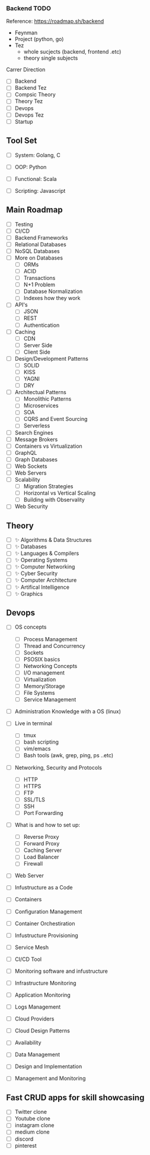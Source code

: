 ### Backend TODO

Reference: https://roadmap.sh/backend

- Feynman
- Project (python, go)
- Tez 
  - whole sucjects (backend, frontend .etc)
  - theory single subjects 

Carrer Direction
- [ ] Backend
- [ ] Backend Tez
- [ ] Compsic Theory
- [ ] Theory Tez
- [ ] Devops
- [ ] Devops Tez
- [ ] Startup

## Tool Set

- [ ] System: Golang, C
- [ ] OOP: Python
- [ ] Functional: Scala
- [ ] Scripting: Javascript


## Main Roadmap

- [ ] Testing
- [ ] CI/CD
- [ ] Backend Frameworks
- [ ] Relational Databases
- [ ] NoSQL Databases
- [ ] More on Databases
  - [ ] ORMs
  - [ ] ACID
  - [ ] Transactions
  - [ ] N+1 Problem
  - [ ] Database Normalization
  - [ ] Indexes how they work
- [ ] API's
  - [ ] JSON 
  - [ ] REST
  - [ ] Authentication
- [ ] Caching
  - [ ] CDN
  - [ ] Server Side
  - [ ] Client Side
- [ ] Design/Development Patterns
  - [ ] SOLID
  - [ ] KISS
  - [ ] YAGNI
  - [ ] DRY
- [ ] Architectual Patterns
  - [ ] Monolithic Patterns
  - [ ] Microservices
  - [ ] SOA
  - [ ] CQRS and Event Sourcing 
  - [ ] Serverless
- [ ] Search Engines
- [ ] Message Brokers
- [ ] Containers vs Virtualization
- [ ] GraphQL
- [ ] Graph Databases
- [ ] Web Sockets
- [ ] Web Servers
- [ ] Scalability
  - [ ] Migration Strategies
  - [ ] Horizontal vs Vertical Scaling
  - [ ] Building with Observality
- [ ] Web Security

## Theory

- [ ] ✨ Algorithms & Data Structures
- [ ] ✨ Databases
- [ ] ✨ Languages & Compilers
- [ ] ✨ Operating Systems
- [ ] ✨ Computer Networking
- [ ] ✨ Cyber Security
- [ ] ✨ Computer Architecture 
- [ ] ✨ Artifical Intelligence
- [ ] ✨ Graphics

## Devops

- [ ] OS concepts
  - [ ] Process Management
  - [ ] Thread and Concurrency
  - [ ] Sockets
  - [ ] PSOSIX basics
  - [ ] Networking Concepts
  - [ ] I/O management
  - [ ] Virtualization
  - [ ] Memory/Storage
  - [ ] File Systems
  - [ ] Service Management
- [ ] Administration Knowledge with a OS (linux)
- [ ] Live in terminal
  - [ ] tmux
  - [ ] bash scripting
  - [ ] vim/emacs
  - [ ] Bash tools (awk, grep, ping, ps ..etc)
- [ ] Networking, Security and Protocols
  - [ ] HTTP
  - [ ] HTTPS
  - [ ] FTP
  - [ ] SSL/TLS
  - [ ] SSH
  - [ ] Port Forwarding
- [ ] What is and how to set up:
  - [ ] Reverse Proxy
  - [ ] Forward Proxy
  - [ ] Caching Server
  - [ ] Load Balancer
  - [ ] Firewall
 - [ ] Web Server
 - [ ] Infustructure as a Code
  - [ ] Containers
  - [ ] Configuration Management
  - [ ] Container Orchestiration
  - [ ] Infustructure Provisioning
  - [ ] Service Mesh
 - [ ] CI/CD Tool
 - [ ] Monitoring software and infustructure
  - [ ] Infrastructure Monitoring
  - [ ] Application Monitoring
  - [ ] Logs Management 
 - [ ] Cloud Providers
 - [ ] Cloud Design Patterns
  - [ ] Availability
  - [ ] Data Management
  - [ ] Design and Implementation
  - [ ] Management and Monitoring


## Fast CRUD apps for skill showcasing

- [ ] Twitter clone
- [ ] Youtube clone
- [ ] instagram clone
- [ ] medium clone
- [ ] discord
- [ ] pinterest
